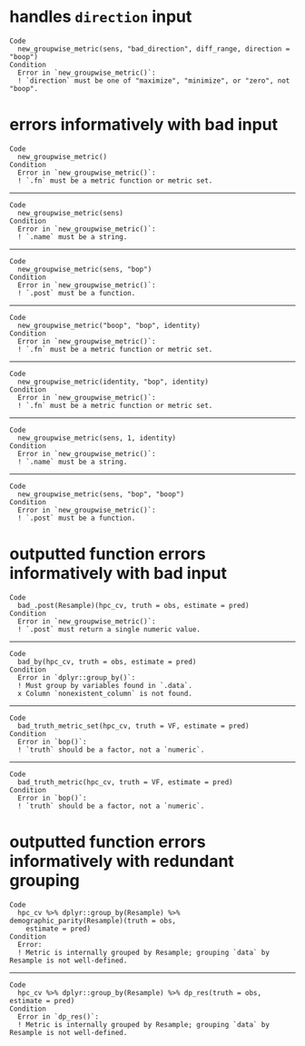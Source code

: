 # handles `direction` input

    Code
      new_groupwise_metric(sens, "bad_direction", diff_range, direction = "boop")
    Condition
      Error in `new_groupwise_metric()`:
      ! `direction` must be one of "maximize", "minimize", or "zero", not "boop".

# errors informatively with bad input

    Code
      new_groupwise_metric()
    Condition
      Error in `new_groupwise_metric()`:
      ! `.fn` must be a metric function or metric set.

---

    Code
      new_groupwise_metric(sens)
    Condition
      Error in `new_groupwise_metric()`:
      ! `.name` must be a string.

---

    Code
      new_groupwise_metric(sens, "bop")
    Condition
      Error in `new_groupwise_metric()`:
      ! `.post` must be a function.

---

    Code
      new_groupwise_metric("boop", "bop", identity)
    Condition
      Error in `new_groupwise_metric()`:
      ! `.fn` must be a metric function or metric set.

---

    Code
      new_groupwise_metric(identity, "bop", identity)
    Condition
      Error in `new_groupwise_metric()`:
      ! `.fn` must be a metric function or metric set.

---

    Code
      new_groupwise_metric(sens, 1, identity)
    Condition
      Error in `new_groupwise_metric()`:
      ! `.name` must be a string.

---

    Code
      new_groupwise_metric(sens, "bop", "boop")
    Condition
      Error in `new_groupwise_metric()`:
      ! `.post` must be a function.

# outputted function errors informatively with bad input

    Code
      bad_.post(Resample)(hpc_cv, truth = obs, estimate = pred)
    Condition
      Error in `new_groupwise_metric()`:
      ! `.post` must return a single numeric value.

---

    Code
      bad_by(hpc_cv, truth = obs, estimate = pred)
    Condition
      Error in `dplyr::group_by()`:
      ! Must group by variables found in `.data`.
      x Column `nonexistent_column` is not found.

---

    Code
      bad_truth_metric_set(hpc_cv, truth = VF, estimate = pred)
    Condition
      Error in `bop()`:
      ! `truth` should be a factor, not a `numeric`.

---

    Code
      bad_truth_metric(hpc_cv, truth = VF, estimate = pred)
    Condition
      Error in `bop()`:
      ! `truth` should be a factor, not a `numeric`.

# outputted function errors informatively with redundant grouping

    Code
      hpc_cv %>% dplyr::group_by(Resample) %>% demographic_parity(Resample)(truth = obs,
        estimate = pred)
    Condition
      Error:
      ! Metric is internally grouped by Resample; grouping `data` by Resample is not well-defined.

---

    Code
      hpc_cv %>% dplyr::group_by(Resample) %>% dp_res(truth = obs, estimate = pred)
    Condition
      Error in `dp_res()`:
      ! Metric is internally grouped by Resample; grouping `data` by Resample is not well-defined.

